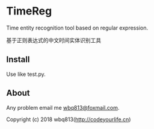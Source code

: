# TimeReg

 Time entity recognition tool based on regular expression.
 
 基于正则表达式的中文时间实体识别工具


## Install
Use like test.py.

## About

Any problem email me wbq813@foxmail.com.

Copyright (c) 2018 wbq813(http://codeyourlife.cn)
